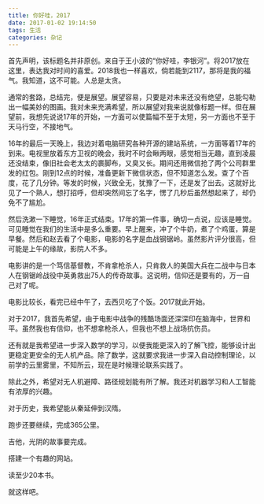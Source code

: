 ```yaml
---
title: 你好哇，2017
date: 2017-01-02 19:14:50
tags: 生活
categories: 杂记
---
```




首先声明，该标题名并非原创。来自于王小波的“你好哇，李银河”。将2017放在这里，表达我对时间的喜爱。2018我也一样喜欢，倘若能到2117，那将是我的福气。我知道，这不可能。人总是太贪。



<!--more-->



通常的套路，总结完，便是展望。展望容易，只要是对未来还没有绝望，总能勾勒出一幅美妙的图画。我对未来充满希望，所以展望对我来说就像标题一样。但在展望前，我想先说说17年的开始，一方面可以使篇幅不至于太短，另一方面也不至于天马行空，不接地气。



16年的最后一天晚上，我边对着电脑研究各种开源的建站系统，一方面等着17年的到来。电视里放着东方卫视的晚会，我时不时会瞅两眼，感觉相当无趣，直到凌晨还没结束，像旧社会老太太的裹脚布，又臭又长。期间还用微信抢了两个公司群里发的红包。刚到12点的时候，准备更新下微信状态，但不知道怎么发。查了个百度，花了几分钟。等发的时候，兴致全无，犹豫了一下，还是发了出去。这就好比见了一个熟人，想打招呼，但却突然间忘了名字，愣了几秒后虽然想起来了，却仍免不了尴尬。



然后洗漱一下睡觉，16年正式结束。17年的第一件事，确切一点说，应该是睡觉。可见睡觉在我们的生活中是多么重要。早上醒来，冲了个牛奶，煮了个鸡蛋，算是早餐。然后和赵去看了个电影，电影的名字是血战钢锯岭。虽然影片评分很高，但可能是上午的缘故，影院人不多。



电影讲的是一个笃信基督教，不肯拿枪杀人，只肯救人的美国大兵在二战中与日本人在钢锯岭战役中英勇救出75人的传奇故事。这说明，信仰还是要有的，万一自己对了呢。



电影比较长，看完已经中午了，去西贝吃了个饭。2017就此开始。



对于2017，我首先希望，由于电影中战争的残酷场面还深深印在脑海中，世界和平。虽然我也有信仰，也不想拿枪杀人，但我也不想上战场抗伤员。



还有就是我希望进一步深入数学的学习，以便我能更深入的了解飞控，能够设计出更稳定更安全的无人机产品。除了数学，这就要求我进一步深入自动控制理论，以前学的云里雾里，不知所云，现在是时候理论联系实践了。



除此之外，希望对无人机避障、路径规划能有所了解。我还对机器学习和人工智能有浓厚的兴趣。



对于历史，我希望能从秦延伸到汉隋。



跑步还要继续，完成365公里。



吉他，光阴的故事要完成。



搭建一个有趣的网站。



读至少20本书。



就这样吧。